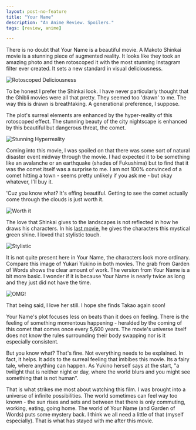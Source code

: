 ```yaml
---
layout: post-no-feature
title: "Your Name"
description: "An Anime Review. Spoilers."
tags: [review, anime]

---
```


There is no doubt that Your Name is a beautiful movie. A Makoto Shinkai movie is a stunning piece of augmented reality. It looks like they took an amazing photo and then rotoscoped it with the most stunning Instagram filter ever created. It sets a new standard in visual deliciousness. 

![Rotoscoped Deliciousness](http://i.imgur.com/HpMacEM.jpg) 

To be honest I prefer the Shinkai look. I have never particularly thought that the Ghibli movies were all that pretty. They seemed too 'drawn' to me. The way this is drawn is breathtaking. A generational preference, I suppose. 

The plot's surreal elements are enhanced by the hyper-reality of this rotoscoped effect. The stunning beauty of the city nightscape is enhanced by this beautiful but dangerous threat, the comet. 

![Stunning Hyperreality](http://i.imgur.com/UNSkVqV.jpg)

Coming into this movie, I was spoiled on that there was some sort of natural disaster event midway through the movie. I had expected it to be something like an avalanche or an earthquake (shades of Fukushima) but to find that it was the comet itself was a surprise to me. I am not 100% convinced of a comet hitting a town - seems pretty unlikely if you ask me - but okay whatever, I'll buy it. 

'Cuz you know what? It's effing beautiful. Getting to see the comet actually come through the clouds is just worth it. 

![Worth it](http://i.imgur.com/jKwaevs.jpg)

The love that Shinkai gives to the landscapes is not reflected in how he draws his characters. In his [last movie](https://myanimelist.net/anime/16782/Kotonoha_no_Niwa), he gives the characters this mystical green shine. I loved that stylistic touch. 

![Stylistic](http://i.imgur.com/iFTowyt.jpg)

It is not quite present here in Your Name, the characters look more ordinary. Compare this image of Yukari Yukino in both movies. The grab from Garden of Words shows the clear amount of work. The version from Your Name is a bit more basic. I wonder if it is because Your Name is nearly twice as long and they just did not have the time. 

![OMG!](http://i.imgur.com/m1WQrbF.jpg)

That being said, I love her still. I hope she finds Takao again soon! 

Your Name's plot focuses less on beats than it does on feeling. There is the feeling of something momentous happening - heralded by the coming of this comet that comes once every 5,600 years. The movie's universe itself does not know the rules surrounding their body swapping nor is it especially consistent. 

But you know what? That's fine. Not everything needs to be explained. In fact, it helps. It adds to the surreal feeling that imbibes this movie. Its a fairy tale, where anything can happen. As Yukino herself says at the start, "a twilight that is neither night or day, where the world blurs and you might see something that is not human". 

That is what strikes me most about watching this film. I was brought into a universe of infinite possibilities. The world sometimes can feel way too known - the sun rises and sets and between that there is only commuting, working, eating, going home. The world of Your Name (and Garden of Words) puts some mystery back. I think we all need a little of that (myself especially). That is what has stayed with me after this movie. 